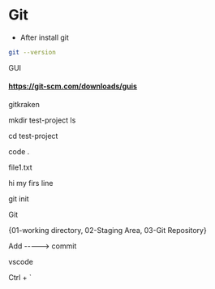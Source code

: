 # Git

* After install git

```bash
git --version
```

GUI

#### https://git-scm.com/downloads/guis


gitkraken

mkdir test-project
ls

cd test-project

code .

file1.txt

hi my firs line


git init


Git

{01-working directory, 02-Staging Area, 03-Git Repository}


Add -----> commit


vscode

Ctrl + `


































  
